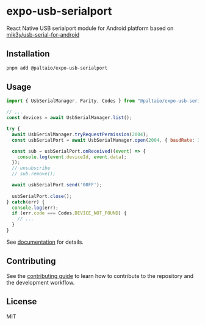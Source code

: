 # expo-usb-serialport

React Native USB serialport module for Android platform based on [mik3y/usb-serial-for-android](https://github.com/mik3y/usb-serial-for-android)

## Installation

```sh
pnpm add @paltaio/expo-usb-serialport
```

## Usage

```js
import { UsbSerialManager, Parity, Codes } from "@paltaio/expo-usb-serialport";

// ...
const devices = await UsbSerialManager.list();

try {
  await UsbSerialManager.tryRequestPermission(2004);
  const usbSerialPort = await UsbSerialManager.open(2004, { baudRate: 38400, parity: Parity.None, dataBits: 8, stopBits: 1 });

  const sub = usbSerialPort.onReceived((event) => {
    console.log(event.deviceId, event.data);
  });
  // unsubscribe
  // sub.remove();

  await usbSerialPort.send('00FF');
  
  usbSerialPort.close();
} catch(err) {
  console.log(err);
  if (err.code === Codes.DEVICE_NOT_FOUND) {
    // ...
  }
}
```

See [documentation](https://bastengao.com/react-native-usb-serialport-for-android/) for details.

## Contributing

See the [contributing guide](CONTRIBUTING.md) to learn how to contribute to the repository and the development workflow.

## License

MIT
